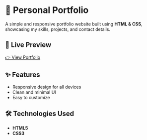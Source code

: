 # 🌟 Personal Portfolio

A simple and responsive portfolio website built using **HTML & CSS**, showcasing my skills, projects, and contact details.

## 🔗 Live Preview  
[👉 View Portfolio](https://leelaportfolio.ccbp.tech/)  


## ✨ Features  
- Responsive design for all devices  
- Clean and minimal UI    
- Easy to customize  

## 🛠 Technologies Used  
- **HTML5**  
- **CSS3**  


